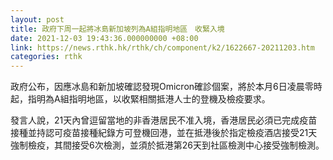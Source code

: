 ```yaml
---
layout: post
title: 政府下周一起將冰島新加坡列為A組指明地區　收緊入境
date: 2021-12-03 19:43:36.000000000 +08:00
link: https://news.rthk.hk/rthk/ch/component/k2/1622667-20211203.htm
categories: rthk
---
```


​政府公布，因應冰島和新加坡確認發現Omicron確診個案，將於本月6日凌晨零時起，指明為A組指明地區，以收緊相關抵港人士的登機及檢疫要求。

發言人說，21天內曾逗留當地的非香港居民不准入境，香港居民必須已完成疫苗接種並持認可疫苗接種紀錄方可登機回港，並在抵港後於指定檢疫酒店接受21天強制檢疫，其間接受6次檢測，並須於抵港第26天到社區檢測中心接受強制檢測。
